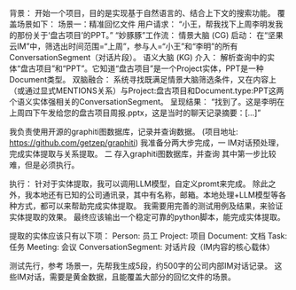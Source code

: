 ﻿背景：
开始一个项目，目的是实现基于自然语言的、结合上下文的搜索功能。
覆盖场景如下：
场景一：精准回忆文件
用户请求： “小王，帮我找下上周李明发我的那份关于‘盘古项目’的PPT。”
“妙豚豚”工作流：
情景大脑 (CG) 启动： 在“坚果云IM”中，筛选出时间范围=“上周”，参与人=“小王”和“李明”的所有ConversationSegment（对话片段）。
语义大脑 (KG) 介入： 解析查询中的实体“盘古项目”和“PPT”。它知道“盘古项目”是一个Project实体，PPT是一种Document类型。
双脑融合： 系统寻找既满足情景大脑筛选条件，又在内容上（或通过显式MENTIONS关系）与Project:盘古项目和Document.type:PPT这两个语义实体强相关的ConversationSegment。
呈现结果： “找到了。这是李明在上周四下午发给您的盘古项目周报.pptx，这是当时的聊天记录摘要：[...]”


我负责使用开源的graphiti图数据库，记录并查询数据。 (项目地址: https://github.com/getzep/graphiti)
我准备分两大步完成，一 IM对话预处理，完成实体提取与关系提取。 二 存入graphiti图数据库，并查询
其中第一步比较难，但是必须执行。


执行：
针对于实体提取，我可以调用LLM模型，自定义promt来完成。 除此之外，我本地还有已知的公司通讯录，其中有名称，邮箱。本地处理+LLM模型等各种方式，都可以来帮助完成实体提取。 我需要用完善的测试用例及结果，来验证实体提取的效果。 最终应该输出一个稳定可靠的python脚本，能完成实体提取。

提取的实体应该只有以下项：
Person: 员工
Project: 项目
Document: 文档
Task: 任务
Meeting: 会议
ConversationSegment: 对话片段（IM内容的核心载体）


测试先行，参考 场景一，先帮我生成5段，约500字的公司内部IM对话记录。 这些IM对话，需要是黄金数据，且能覆盖大部分的回忆文件的场景。